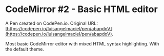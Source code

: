 # CodeMirror #2 - Basic HTML editor

A Pen created on CodePen.io. Original URL: [https://codepen.io/luisangelmaciel/pen/abapdoV](https://codepen.io/luisangelmaciel/pen/abapdoV).

Most basic CodeMirror editor with mixed HTML syntax highlighting. With the default theme.
